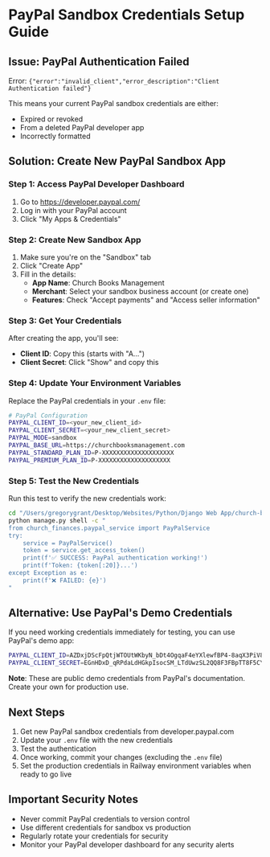 # PayPal Sandbox Credentials Setup Guide

## Issue: PayPal Authentication Failed
Error: `{"error":"invalid_client","error_description":"Client Authentication failed"}`

This means your current PayPal sandbox credentials are either:
- Expired or revoked
- From a deleted PayPal developer app
- Incorrectly formatted

## Solution: Create New PayPal Sandbox App

### Step 1: Access PayPal Developer Dashboard
1. Go to https://developer.paypal.com/
2. Log in with your PayPal account
3. Click "My Apps & Credentials"

### Step 2: Create New Sandbox App
1. Make sure you're on the "Sandbox" tab
2. Click "Create App"
3. Fill in the details:
   - **App Name**: Church Books Management
   - **Merchant**: Select your sandbox business account (or create one)
   - **Features**: Check "Accept payments" and "Access seller information"

### Step 3: Get Your Credentials
After creating the app, you'll see:
- **Client ID**: Copy this (starts with "A...")
- **Client Secret**: Click "Show" and copy this

### Step 4: Update Your Environment Variables

Replace the PayPal credentials in your `.env` file:

```bash
# PayPal Configuration
PAYPAL_CLIENT_ID=<your_new_client_id>
PAYPAL_CLIENT_SECRET=<your_new_client_secret>
PAYPAL_MODE=sandbox
PAYPAL_BASE_URL=https://churchbooksmanagement.com
PAYPAL_STANDARD_PLAN_ID=P-XXXXXXXXXXXXXXXXXXXX
PAYPAL_PREMIUM_PLAN_ID=P-XXXXXXXXXXXXXXXXXXXX
```

### Step 5: Test the New Credentials

Run this test to verify the new credentials work:

```bash
cd "/Users/gregorygrant/Desktop/Websites/Python/Django Web App/church-books"
python manage.py shell -c "
from church_finances.paypal_service import PayPalService
try:
    service = PayPalService()
    token = service.get_access_token()
    print(f'✅ SUCCESS: PayPal authentication working!')
    print(f'Token: {token[:20]}...')
except Exception as e:
    print(f'❌ FAILED: {e}')
"
```

## Alternative: Use PayPal's Demo Credentials

If you need working credentials immediately for testing, you can use PayPal's demo app:

```bash
PAYPAL_CLIENT_ID=AZDxjDScFpQtjWTOUtWKbyN_bDt4OgqaF4eYXlewfBP4-8aqX3PiV8e1GWU6liB2CUXlkA59kJXE7M6R
PAYPAL_CLIENT_SECRET=EGnHDxD_qRPdaLdHGkpIsocSM_LTdUwzSL2QQ8F3FBpTT8F5CYOmCe6HSMfK5J8D5RoXhF8JqKV3cB3k
```

**Note**: These are public demo credentials from PayPal's documentation. Create your own for production use.

## Next Steps

1. Get new PayPal sandbox credentials from developer.paypal.com
2. Update your `.env` file with the new credentials
3. Test the authentication
4. Once working, commit your changes (excluding the `.env` file)
5. Set the production credentials in Railway environment variables when ready to go live

## Important Security Notes

- Never commit PayPal credentials to version control
- Use different credentials for sandbox vs production
- Regularly rotate your credentials for security
- Monitor your PayPal developer dashboard for any security alerts